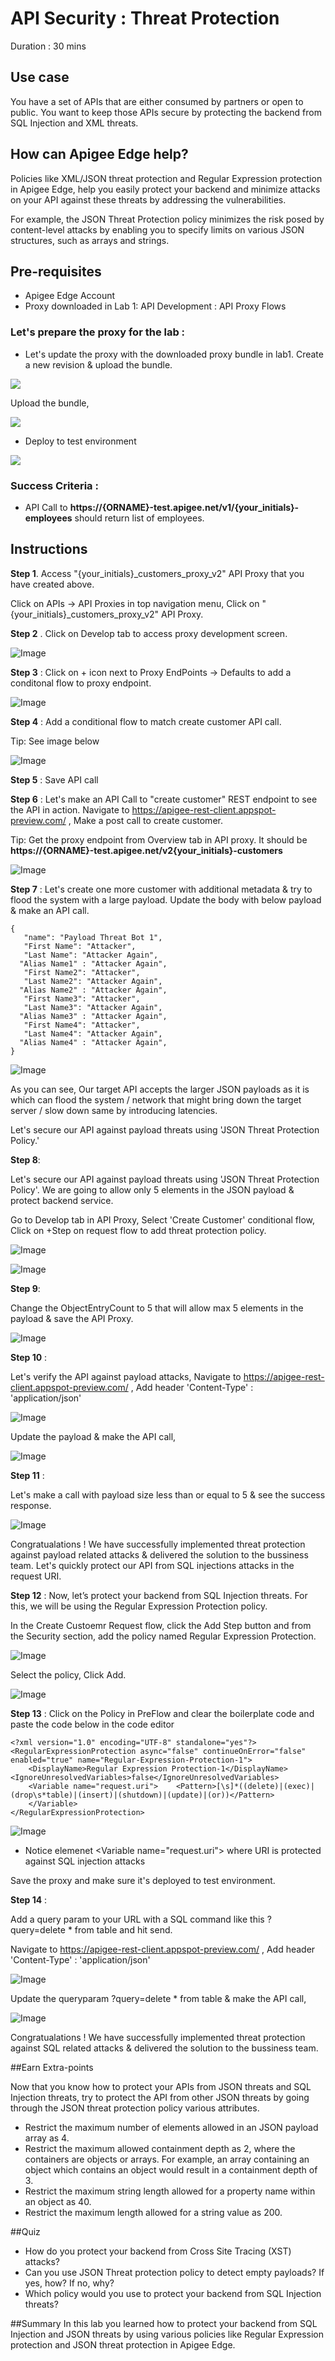 # API Security : Threat Protection

Duration : 30 mins


## Use case

You have a set of APIs that are either consumed by partners or open to public. You want to keep those APIs secure by protecting the backend from SQL Injection and XML threats. 

## How can Apigee Edge help?

Policies like XML/JSON threat protection and Regular Expression protection in Apigee Edge, help you easily protect your backend and minimize attacks on your API against these threats by addressing the vulnerabilities.

For example, the JSON Threat Protection policy minimizes the risk posed by content-level attacks by enabling you to specify limits on various JSON structures, such as arrays and strings.

## Pre-requisites
  - Apigee Edge Account
  - Proxy downloaded in Lab 1: API Development : API Proxy Flows

  
### Let's prepare the proxy for the lab :

 - Let's update the proxy with the downloaded proxy bundle in lab1. Create a new revision & upload the bundle.

 
![](./images/upload-revision.png)

Upload the bundle,

![](./images/upload-bundle.png)

 - Deploy to test environment

 ![](./images/deploy-to-test.png)

### Success Criteria :
  
  - API Call to **https://{ORNAME}-test.apigee.net/v1/{your_initials}-employees** should return list of employees.

  
## Instructions

**Step 1**. Access "{your_initials}_customers_proxy_v2" API Proxy that you have created above. 

Click on APIs -> API Proxies in top navigation menu, Click on "{your_initials}_customers_proxy_v2" API Proxy.

**Step 2** . Click on Develop tab to access proxy development screen.

  ![Image](images/threat-develop-click.png)
  
**Step 3** : Click on + icon next to Proxy EndPoints -> Defaults to add a conditonal flow to proxy endpoint.

  ![Image](images/add-conditional-flow.png)  
  
  
**Step 4** : Add a conditional flow to match create customer API call.

Tip: See image below

  ![Image](images/threat-image2.png)    
  
**Step 5** : Save API call  

**Step 6** : Let's make an API Call to "create customer" REST endpoint to see the API in action. Navigate to https://apigee-rest-client.appspot-preview.com/ , Make a post call to create customer.

Tip: Get the proxy endpoint from Overview tab in API proxy. It should be **https://{ORNAME}-test.apigee.net/v2{your_initials}-customers**

  ![Image](images/create-customer-example.png)  
  
  
**Step 7** : Let's create one more customer with additional metadata & try to flood the system with a large payload. Update the body with below payload & make an API call.

```
{ 
   "name": "Payload Threat Bot 1",
   "First Name": "Attacker",
   "Last Name": "Attacker Again",
  "Alias Name1" : "Attacker Again",
   "First Name2": "Attacker",
   "Last Name2": "Attacker Again",
  "Alias Name2" : "Attacker Again",
   "First Name3": "Attacker",
   "Last Name3": "Attacker Again",
  "Alias Name3" : "Attacker Again",
   "First Name4": "Attacker",
   "Last Name4": "Attacker Again",
  "Alias Name4" : "Attacker Again",
}
```

  ![Image](images/payload-attack.png)  

As you can see, Our target API accepts the larger JSON payloads as it is which can flood the system / network that might bring down the target server / slow down same by introducing latencies.

Let's secure our API against payload threats using 'JSON Threat Protection Policy.'

**Step 8**: 

Let's secure our API against payload threats using 'JSON Threat Protection Policy'. We are going to allow only 5 elements in the JSON payload & protect backend service.

Go to Develop tab in API Proxy, Select 'Create Customer' conditional flow, Click on +Step on request flow to add threat protection policy. 

  ![Image](images/threat-add-step.png) 
  
  ![Image](images/threat-add-p.png) 
  

**Step 9**:

  
Change the ObjectEntryCount to 5 that will allow max 5 elements in the payload & save the API Proxy.

  ![Image](images/threat-p-protected.png) 

**Step 10** :

Let's verify the API against payload attacks, Navigate to https://apigee-rest-client.appspot-preview.com/ , Add header 'Content-Type' : 'application/json'

  ![Image](images/threat-add-headers.png) 

Update the payload & make the API call,

  ![Image](images/threat-demo.png) 


**Step 11** :

Let's make a call with payload size less than or equal to 5 & see the success response.

  ![Image](images/threat-success.png) 

Congratualations ! We have successfully implemented threat protection against payload related attacks & delivered the solution to the bussiness team. Let's quickly protect our API from SQL injections attacks in the request URI.




**Step 12** : Now, let’s protect your backend from SQL Injection threats. For this, we will be using the Regular Expression Protection policy.	

In the Create Custoemr Request flow, click the Add Step button and from the Security section, add the policy named Regular Expression Protection.

  ![Image](images/threat-regex-add.png) 

Select the policy, Click Add.  
  
  ![Image](images/thread-regex-add.png) 

	
**Step 13** : Click on the Policy in PreFlow and clear the boilerplate code and paste the code below in the code editor

```	
<?xml version="1.0" encoding="UTF-8" standalone="yes"?>
<RegularExpressionProtection async="false" continueOnError="false" enabled="true" name="Regular-Expression-Protection-1">
    <DisplayName>Regular Expression Protection-1</DisplayName>
<IgnoreUnresolvedVariables>false</IgnoreUnresolvedVariables>
    <Variable name="request.uri">    <Pattern>[\s]*((delete)|(exec)|(drop\s*table)|(insert)|(shutdown)|(update)|(or))</Pattern>
    </Variable>
</RegularExpressionProtection>
```

![Image](images/threat-regex-proxy-code.png) 

- Notice elemenet \<Variable name="request.uri"\> where URI is protected against SQL injection attacks


Save the proxy and make sure it's deployed to test environment.

**Step 14** :

Add a query param to your URL with a SQL command like this ?query=delete * from table and hit send.

 Navigate to https://apigee-rest-client.appspot-preview.com/ , Add header 'Content-Type' : 'application/json'

  ![Image](images/threat-add-headers.png) 

Update the queryparam ?query=delete * from table & make the API call,

  ![Image](images/regex-success.png)

Congratualations ! We have successfully implemented threat protection against SQL related attacks & delivered the solution to the bussiness team.


##Earn Extra-points

Now that you know how to protect your APIs from JSON threats and SQL Injection threats, try to protect the API from other JSON threats by going through the JSON threat protection policy various attributes.

- Restrict the maximum number of elements allowed in an JSON payload array as 4.
- Restrict the maximum allowed containment depth as 2, where the containers are objects or arrays. For example, an array containing an object which contains an object would result in a containment depth of 3.
- Restrict the maximum string length allowed for a property name within an object as 40.
- Restrict the maximum length allowed for a string value as 200.


##Quiz
- How do you protect your backend from Cross Site Tracing (XST) attacks? 
- Can you use JSON Threat protection policy to detect empty payloads? If yes, how? If no, why?
- Which policy would you use to protect your backend from SQL Injection threats?

##Summary
In this lab you learned how to protect your backend from SQL Injection and JSON threats by using various policies like Regular Expression protection and JSON threat protection in Apigee Edge.



